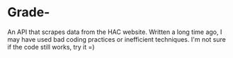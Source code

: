 # Grade-
An API that scrapes data from the HAC website. Written a long time ago, I may have used bad coding practices or inefficient techniques. I'm not sure if the code still works, try it =)

